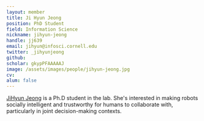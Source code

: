```yaml
---
layout: member
title: Ji Hyun Jeong
position: PhD Student
field: Information Science
nickname: jihyun-jeong
handle: jj639
email: jihyun@infosci.cornell.edu
twitter: _jihyunjeong
github:
scholar: gkypPFAAAAAJ
image: /assets/images/people/jihyun-jeong.jpg
cv:
alum: false
---
```


[JiHyun Jeong](http://infosci.cornell.edu/~jihyun/) is a Ph.D student in the lab. She's interested in making robots socially intelligent and trustworthy for humans to collaborate with, particularly in joint decision-making contexts.